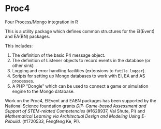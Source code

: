 # Proc4
Four Process/Mongo integration in R

This is a utility package which defines common structures for the EI(Event) and EA(BN) packages.

This includes:

1) The definition of the basic P4 message object.
2) The definition of Listener objects to record events in the database (or other sink)
3) Logging and error handling facilities (extensions to `futile.logger`).
4) Scripts for setting up Mongo databases to work with EI, EA and AS processes.
5) A PHP "Dongle" which can be used to connect a game or simulation engine to the Mongo database.

Work on the Proc4, EIEvent and EABN packages has been supported by the
National Science foundation grants *DIP: Game-based Assessment and
Support of STEM-related Competencies* (\#1628937, Val Shute, PI) and
*Mathematical Learning via Architectual Design and Modeling Using
E-Rebuild.* (\#1720533, Fengfeng Ke, PI).
